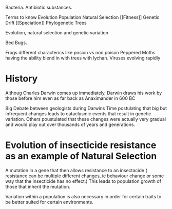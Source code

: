 Bacteria. Antibiotic substances. 

Terms to know
Evolution 
Population
Natural Selection
[[Fitness]]
Genetic Drift
[[Speciation]]
Phylogenetic Trees

Evolution, natural selection and genetic variation

Bed Bugs. 

Frogs different characterics like posion vs non poison
Peppered Moths having the ability blend in with trees with lychan. 
Viruses evolving rapidly 

# History
Althoug Charles Darwin comes up immediately, Darwin draws his work by those before him even as far back as Anaximander in 600 BC

Big Debate between geologists during Darwins Time postulating that big but infrequent changes leads to cataclysmic events that result in genetic variation. Others poustulated that these changes were actually very gradual and would play out over thousands of years and generations. 

# Evolution of insecticide resistance as an example of Natural Selection

A mutation in a gene that then allows resistance to an insectacide ( resistance can be multiple different changes, ie behaviour change or some way that the insecticide has no effect.) This leads to population growth of those that inherit the mutation.

Variation within a population is also necessary in order for certain traits to be better suited for certain environments.





